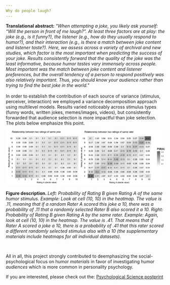 ```yaml
---
Why do people laugh?
---
```


<b> Translational abstract:</b>
<i>"When attempting a joke, you likely ask yourself: “Will the person in front of me laugh?”. At least three factors are at play: the joke (e.g., is it funny?), the listener (e.g., how do they usually respond to humor?), and their interaction (e.g., is there a match between joke content and listener taste?). Here, we assess across a variety of archival and new studies, which factor is the most important when predicting the success of your joke. Results consistently forward that the quality of the joke was the least informative, because humor tastes vary immensely across people. Most important was the match between joke content and listener preferences, but the overall tendency of a person to respond positively was also relatively important. Thus, you should know your audience rather than trying to find the best joke in the world."</i> 
<br>
<br>
In order to establish the contribution of each source of variance (stimulus, perceiver, interaction) we employed a variance decomposition approach using multilevel models. Results varied noticeably across stimulus types (funny words, written jokes, memes/images, videos), but consistently forwarded that audience selection is more impactful than joke selection. The plots below emphasize this point.

<img src="assets/blog_images/jokes.png">

<b> Figure description. </b> <i> Left: Probability of Rating B given Rating A of the same humor stimulus. Example: Look at cell (10, 10) in the heatmap. The value is .11, meaning that if a random Rater A scored this joke a 10, there was a probability of .11 that a randomly selected Rater B also scored it a 10. Right: Probability of Rating B given Rating A by the same rater. Example: Again, look at cell (10, 10) in the heatmap. The value is .41. That means that if Rater A scored a joke a 10, there is a probability of .41 that this rater scored a different randomly selected stimulus also with a 10 (the supplementary materials include heatmaps for all individual datasets). </i>

<br>

All in all, this project strongly contributed to deemphasizing the social-psychological focus on humor <i> materials </i> in favor of investigating humor <i> audiences </i> which is more common in personality psychology.

If you are interested, please check out the: [Psychological Science postprint](https://osf.io/t69jd/)



